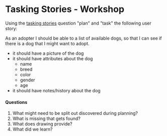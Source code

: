 # Tasking Stories - Workshop

Using the [tasking stories](tasking_stories.md) question "plan" and "task" the following user story:

As an adopter I should be able to a list of available dogs, so that I can see if there is a dog that I might want to adopt.
* it should have a picture of the dog
* it should have attributes about the dog
  * name
  * breed
  * color
  * gender
  * age
* it should have notes/history about the dog

#### Questions
1. What might need to be split out discovered during planning?
2. What is missing that gets found? 
3. What does drawing provide?
4. What did we learn?


